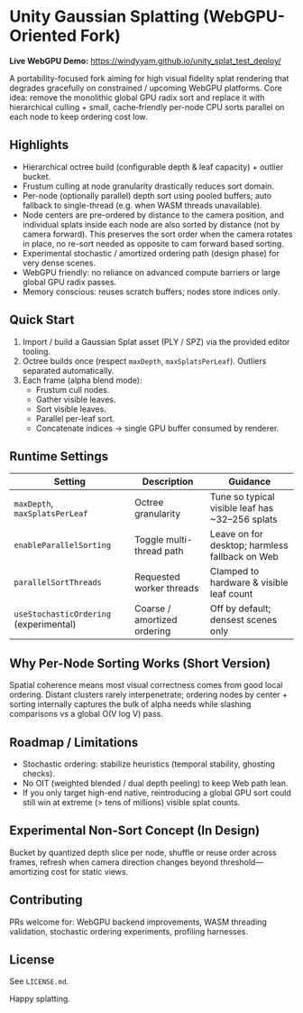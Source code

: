 # Unity Gaussian Splatting (WebGPU-Oriented Fork)

**Live WebGPU Demo:** https://windyyam.github.io/unity_splat_test_deploy/

A portability-focused fork aiming for high visual fidelity splat rendering that degrades gracefully on constrained / upcoming WebGPU platforms. Core idea: remove the monolithic global GPU radix sort and replace it with hierarchical culling + small, cache‑friendly per-node CPU sorts parallel on each node to keep ordering cost low.

## Highlights
- Hierarchical octree build (configurable depth & leaf capacity) + outlier bucket.
- Frustum culling at node granularity drastically reduces sort domain.
- Per-node (optionally parallel) depth sort using pooled buffers; auto fallback to single-thread (e.g. when WASM threads unavailable).
- Node centers are pre-ordered by distance to the camera position, and individual splats inside each node are also sorted by distance (not by camera forward). This preserves the sort order when the camera rotates in place, no re-sort needed as opposite to cam forward based sorting.
- Experimental stochastic / amortized ordering path (design phase) for very dense scenes.
- WebGPU friendly: no reliance on advanced compute barriers or large global GPU radix passes.
- Memory conscious: reuses scratch buffers; nodes store indices only.

## Quick Start
1. Import / build a Gaussian Splat asset (PLY / SPZ) via the provided editor tooling.
2. Octree builds once (respect `maxDepth`, `maxSplatsPerLeaf`). Outliers separated automatically.
3. Each frame (alpha blend mode):
   - Frustum cull nodes.
   - Gather visible leaves.
   - Sort visible leaves.
   - Parallel per-leaf sort.
   - Concatenate indices -> single GPU buffer consumed by renderer.

## Runtime Settings
| Setting | Description | Guidance |
|---------|-------------|----------|
| `maxDepth`, `maxSplatsPerLeaf` | Octree granularity | Tune so typical visible leaf has ~32–256 splats |
| `enableParallelSorting` | Toggle multi-thread path | Leave on for desktop; harmless fallback on Web |
| `parallelSortThreads` | Requested worker threads | Clamped to hardware & visible leaf count |
| `useStochasticOrdering` (experimental) | Coarse / amortized ordering | Off by default; densest scenes only |

## Why Per-Node Sorting Works (Short Version)
Spatial coherence means most visual correctness comes from good local ordering. Distant clusters rarely interpenetrate; ordering nodes by center + sorting internally captures the bulk of alpha needs while slashing comparisons vs a global O(V log V) pass.

## Roadmap / Limitations
- Stochastic ordering: stabilize heuristics (temporal stability, ghosting checks).
- No OIT (weighted blended / dual depth peeling) to keep Web path lean.
- If you only target high-end native, reintroducing a global GPU sort could still win at extreme (> tens of millions) visible splat counts.

## Experimental Non-Sort Concept (In Design)
Bucket by quantized depth slice per node, shuffle or reuse order across frames, refresh when camera direction changes beyond threshold—amortizing cost for static views.

## Contributing
PRs welcome for: WebGPU backend improvements, WASM threading validation, stochastic ordering experiments, profiling harnesses.

## License
See `LICENSE.md`.

Happy splatting.
